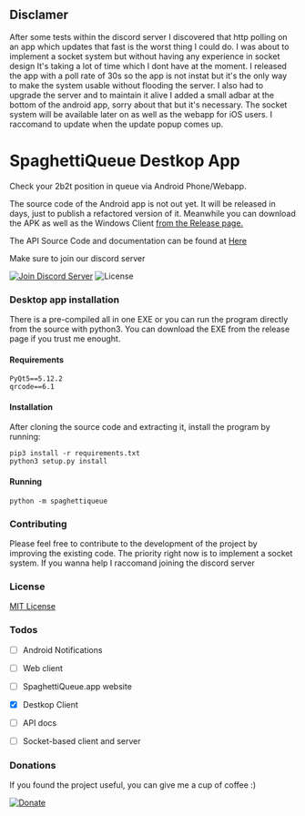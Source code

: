 ## Disclamer
After some tests within the discord server I discovered that http polling on an app which updates that fast is the worst thing I could do. I was about to implement a socket system but without having any experience in socket design It's taking a lot of time which I dont have at the moment. I released the app with a poll rate of 30s so the app is not instat but it's the only way to make the system usable without flooding the server. I also had to upgrade the server and to maintain it alive I added a small adbar at the bottom of the android app, sorry about that but it's necessary. The socket system will be available later on as well as the webapp for iOS users. I raccomand to update when the update popup comes up.

# SpaghettiQueue Destkop App
Check your 2b2t position in queue via Android Phone/Webapp.

The source code of the Android app is not out yet. It will be released in days, just to publish a refactored version of it. Meanwhile you can download the APK as well as the Windows Client [from the Release page.](https://github.com/giorgioshine/SpaghettiQueue/releases/tag/alpha)

The API Source Code and documentation can be found at [Here](http://github.com/giorgioshine/SpaghettiQueueAPI) 

Make sure to join our discord server

[![Join Discord Server](https://img.shields.io/badge/Join%20our-Discord-%237289da)](https://discord.gg/tAWtPUW) ![License](https://img.shields.io/github/license/giorgioshine/SpaghettiQueue) 
### Desktop app installation
There is a pre-compiled all in one EXE or you can run the program directly from the source with python3.
You can download the EXE from the release page if you trust me enought.

#### Requirements
```
PyQt5==5.12.2
qrcode==6.1
```
#### Installation
After cloning the source code and extracting it, install the program by running:
```
pip3 install -r requirements.txt
python3 setup.py install
```


#### Running
```
python -m spaghettiqueue
```

### Contributing
Please feel free to contribute to the development of the project by improving the existing code. The priority right now is to implement a socket system. If you wanna help I raccomand joining the discord server


### License
[MIT License](http://github.com/giorgioshine/SpaghettiQueue/LICENSE)


### Todos
* [ ] Android Notifications 
* [ ] Web client
* [ ] SpaghettiQueue.app website
* [X] Destkop Client
* [ ] API docs
* [ ] Socket-based client and server


### Donations
If you found the project useful, you can give me a cup of coffee :) 

[![Donate](https://img.shields.io/badge/Donate-PayPal-blue.svg)](http://paypal.me/spaghettiqueue)
